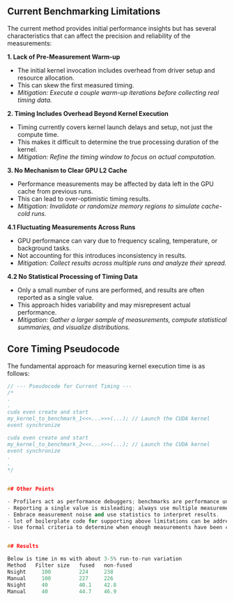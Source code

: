 ## Current Benchmarking Limitations

The current method provides initial performance insights but has several characteristics that can affect the precision and reliability of the measurements:

**1. Lack of Pre-Measurement Warm-up**
- The initial kernel invocation includes overhead from driver setup and resource allocation.
- This can skew the first measured timing.
- *Mitigation: Execute a couple warm-up iterations before collecting real timing data.*

**2. Timing Includes Overhead Beyond Kernel Execution**
- Timing currently covers kernel launch delays and setup, not just the compute time.
- This makes it difficult to determine the true processing duration of the kernel.
- *Mitigation: Refine the timing window to focus on actual computation.*

**3. No Mechanism to Clear GPU L2 Cache**
- Performance measurements may be affected by data left in the GPU cache from previous runs.
- This can lead to over-optimistic timing results.
- *Mitigation: Invalidate or randomize memory regions to simulate cache-cold runs.*

**4.1 Fluctuating Measurements Across Runs**
- GPU performance can vary due to frequency scaling, temperature, or background tasks.
- Not accounting for this introduces inconsistency in results.
- *Mitigation: Collect results across multiple runs and analyze their spread.*

**4.2 No Statistical Processing of Timing Data**
- Only a small number of runs are performed, and results are often reported as a single value.
- This approach hides variability and may misrepresent actual performance.
- *Mitigation: Gather a larger sample of measurements, compute statistical summaries, and visualize distributions.*

## Core Timing Pseudocode

The fundamental approach for measuring kernel execution time is as follows:

```cpp
// --- Pseudocode for Current Timing ---
/*
.
.
cuda even create and start
my_kernel_to_benchmark_1<<<...>>>(...); // Launch the CUDA kernel
event synchronize

cuda even create and start
my_kernel_to_benchmark_2<<<...>>>(...); // Launch the CUDA kernel
event synchronize
.
.
*/


## Other Points 

- Profilers act as performance debuggers; benchmarks are performance unit tests.
- Reporting a single value is misleading; always use multiple measurements and statistical summaries.
- Embrace measurement noise and use statistics to interpret results.
- lot of boilerplate code for supporting above limitations can be addresed with using nvbench.
- Use formal criteria to determine when enough measurements have been collected.


## Results 

Below is time in ms with about 3-5% run-to-run variation
Method   Filter size   fused   non-fused       
Nsight     100         224     238
Manual     100         227     226 
Nsight     40          40.1    42.8                  
Manual     40          44.7    46.9   

